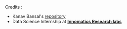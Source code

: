 Credits :
- Kanav Bansal's [repository](https://github.com/bansalkanav/Machine_Learning_and_Deep_Learning/tree/master/Module%209%20-%20GenAI%20(LLMs%20and%20Prompt%20Engineering)/6.%20Building%20Apps%20Powered%20by%20GenAI%20using%20LangChain/2.%20RAG)
- Data Science Internship at [**Innomatics Research labs** ](www.innomatics.in)
